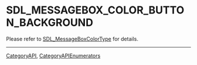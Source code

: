 # SDL_MESSAGEBOX_COLOR_BUTTON_BACKGROUND

Please refer to [SDL_MessageBoxColorType](SDL_MessageBoxColorType) for details.

----
[CategoryAPI](CategoryAPI), [CategoryAPIEnumerators](CategoryAPIEnumerators)

